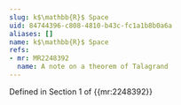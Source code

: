 ```yaml
---
slug: k$\mathbb{R}$ Space
uid: 84744396-c808-4810-b43c-fc1a1b8b0a6a
aliases: []
name: k$\mathbb{R}$ Space
refs:
- mr: MR2248392
  name: A note on a theorem of Talagrand
---
```

Defined in Section 1 of {{mr:2248392}}

